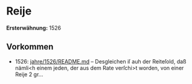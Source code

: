# Reije

**Ersterwähnung:** 1526

## Vorkommen
- 1526: [jahre/1526/README.md](../jahre/1526/README.md) – Desgleichen iſ auh der Reiteſold, daß nämli<h einem
jeden, der aus dem Rate verſchi>t worden, von einer
Reije 2 gr...
